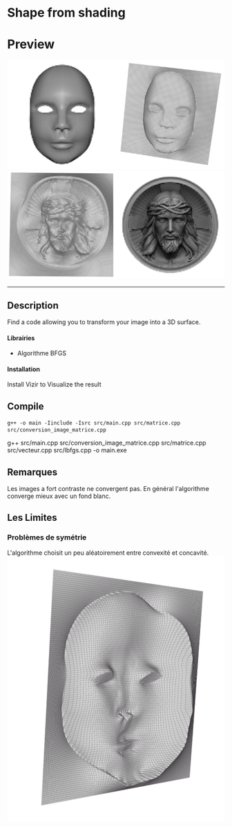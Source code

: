 # Shape from shading
# Preview

![Masque](mask_shape.png)
![Jesus](jesus_shape.png)


---

## Description
Find a code allowing you to transform your image into a 3D surface.
#### Librairies

- Algorithme BFGS

#### Installation

Install Vizir to Visualize the result

## Compile

```
g++ -o main -Iinclude -Isrc src/main.cpp src/matrice.cpp src/conversion_image_matrice.cpp
```

g++ src/main.cpp src/conversion_image_matrice.cpp src/matrice.cpp src/vecteur.cpp src/lbfgs.cpp -o main.exe

## Remarques
Les images a fort contraste ne convergent pas. En général l'algorithme converge mieux avec un fond blanc.

## Les Limites
### Problèmes de symétrie
L'algorithme choisit un peu aléatoirement entre convexité et concavité.
![Problème de symétrie](symetry_problem.png)